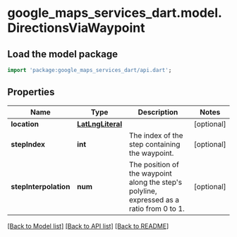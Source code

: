 # google_maps_services_dart.model.DirectionsViaWaypoint

## Load the model package
```dart
import 'package:google_maps_services_dart/api.dart';
```

## Properties
Name | Type | Description | Notes
------------ | ------------- | ------------- | -------------
**location** | [**LatLngLiteral**](LatLngLiteral.md) |  | [optional] 
**stepIndex** | **int** | The index of the step containing the waypoint. | [optional] 
**stepInterpolation** | **num** | The position of the waypoint along the step's polyline, expressed as a ratio from 0 to 1. | [optional] 

[[Back to Model list]](../README.md#documentation-for-models) [[Back to API list]](../README.md#documentation-for-api-endpoints) [[Back to README]](../README.md)


